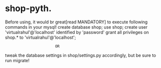 # shop-pyth.
Before using, it would br great[read MANDATORY] to execute following commands in your mysql!
create database shop;
use shop;
create user 'virtualrahul'@'localhost' identified by 'password'
grant all privileges on shop.* to 'virtualrahul'@'localhost';
 
                           OR
tweak the database settings in shop/settings.py accordingly, but be sure to run migrate!
